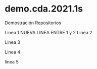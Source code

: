 # demo.cda.2021.1s
Demostración Repositorios

Linea 1
NUEVA LINEA ENTRE 1 y 2
Linea 2

Linea 3

Linea 4

linea 5
